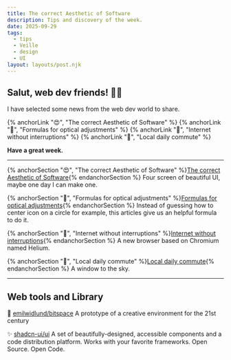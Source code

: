 ```yaml
---
title: The correct Aesthetic of Software
description: Tips and discovery of the week.
date: 2025-09-29
tags:
  - tips
  - Veille
  - design
  - UI
layout: layouts/post.njk
---
```


## Salut, web dev friends! 🧑‍💻

I have selected some news  from the web dev world to share.

{% anchorLink "😍", "The correct Aesthetic of Software" %}
{% anchorLink "🔎", "Formulas for optical adjustments" %}
{% anchorLink "👀", "Internet without interruptions" %}
{% anchorLink "🚄", "Local daily commute" %}

**Have a great week.**

___

{% anchorSection "😍", "The correct Aesthetic of Software" %}[The correct Aesthetic of Software](https://x.com/parkerhendo/status/1973904521257759183){% endanchorSection %}
Four screen of beautiful UI, maybe one day I can make one.

{% anchorSection "🔎", "Formulas for optical adjustments" %}[Formulas for optical adjustments](https://bjango.com/articles/opticaladjustments/){% endanchorSection %}
Instead of guessing how to center icon on a circle for example, this articles give us an helpful formula to do it.

{% anchorSection "👀", "Internet without interruptions" %}[Internet without interruptions](https://helium.computer/){% endanchorSection %}
A new browser based on Chromium named Helium.

{% anchorSection "🚄", "Local daily commute" %}[Local daily commute](https://www.commuting.to/){% endanchorSection %}
A window to the sky.

___

## Web tools and Library

🤔 [emilwidlund/bitspace](https://github.com/emilwidlund/bitspace)
A prototype of a creative environment for the 21st century

✨ [shadcn-ui/ui](https://github.com/shadcn-ui/ui)
A set of beautifully-designed, accessible components and a code distribution platform. Works with your favorite frameworks. Open Source. Open Code.
